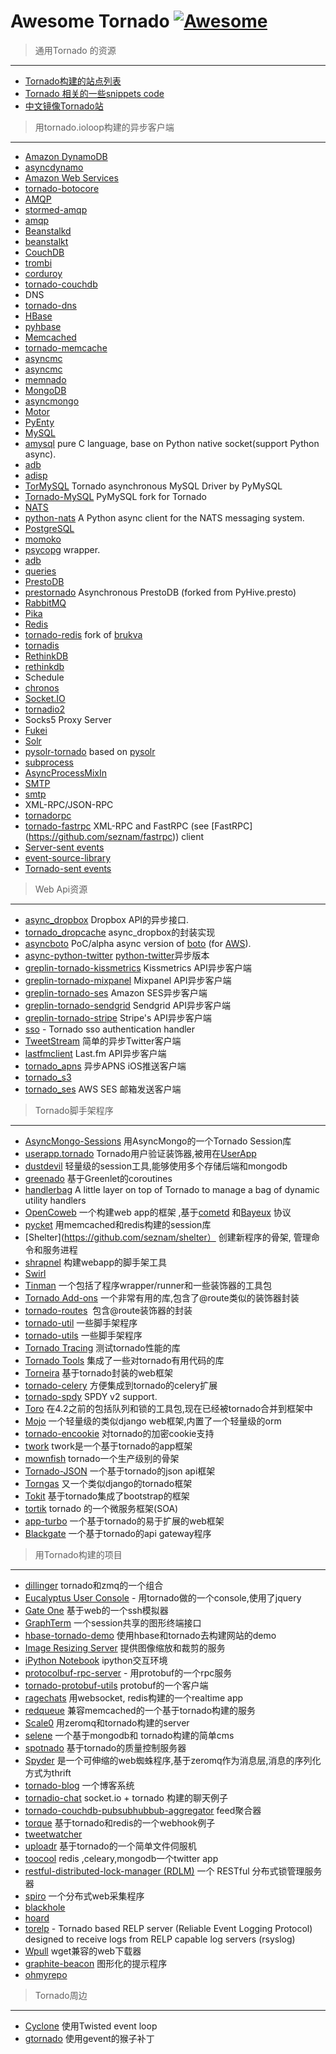 Awesome Tornado [![Awesome](https://cdn.rawgit.com/sindresorhus/awesome/d7305f38d29fed78fa85652e3a63e154dd8e8829/media/badge.svg)](https://github.com/hand-code/tornado-awesome)
=============

> 通用Tornado 的资源
---------
- [Tornado构建的站点列表](http://tornado.poweredsites.org)
- [Tornado 相关的一些snippets code](http://tornadogists.com/)
- [中文镜像Tornado站](http://www.tornadoweb.cn)

> 用tornado.ioloop构建的异步客户端
---------
- [Amazon DynamoDB](http://aws.amazon.com/dynamodb/)
 - [asyncdynamo](https://github.com/bitly/asyncdynamo)
- [Amazon Web Services](http://aws.amazon.com)
 - [tornado-botocore](https://github.com/nanvel/tornado-botocore)
- [AMQP](http://www.amqp.org/)
 - [stormed-amqp](https://github.com/paolo-losi/stormed-amqp)
 - [amqp](http://www.amqp.org/)
- [Beanstalkd](http://kr.github.com/beanstalkd/)
 - [beanstalkt](https://bitbucket.org/nephics/beanstalkt)
- [CouchDB](http://couchdb.apache.org/)
 - [trombi](http://github.com/inoi/trombi)
 - [corduroy](http://samizdat.cc/corduroy)
 - [tornado-couchdb](https://bitbucket.org/nephics/tornado-couchdb/overview)
- DNS
 - [tornado-dns](https://github.com/eklitzke/tornado-dns)
- [HBase](http://hbase.apache.org/)
 - [pyhbase](https://github.com/mjrusso/pyhbase)
- [Memcached](http://memcached.org/)
 - [tornado-memcache](https://github.com/dpnova/tornado-memcache)
 - [asyncmc](https://github.com/jeffhodsdon/asyncmc)
 - [asyncmc](https://github.com/ErDmKo/asyncmc)
 - [memnado](https://github.com/clofresh/memnado)
- [MongoDB](http://www.mongodb.org/) 
 - [asyncmongo](http://github.com/bitly/asyncmongo)
 - [Motor](http://github.com/mongodb/motor/)
 - [PyEnty](https://github.com/leodesouza/pyenty/)
- [MySQL](http://www.mysql.com/)
 - [amysql](https://github.com/abael/amysql) pure C language, base on Python native socket(support Python async).
 - [adb](https://github.com/ovidiucp/pymysql-benchmarks) 
 - [adisp](http://mysql-python.sourceforge.net/)
 - [TorMySQL](https://github.com/snower/TorMySQL) Tornado asynchronous MySQL Driver by PyMySQL
 - [Tornado-MySQL](https://github.com/PyMySQL/Tornado-MySQL) PyMySQL fork for Tornado
- [NATS](http://nats.io/)
 - [python-nats](https://github.com/nats-io/python-nats) A Python async client for the NATS messaging system.
- [PostgreSQL](http://www.postgresql.org/)
 - [momoko](https://github.com/FSX/momoko)
 - [psycopg](http://initd.org/psycopg/) wrapper.
 - [adb](https://github.com/ovidiucp/pymysql-benchmarks)
 - [queries](https://github.com/gmr/queries)
- [PrestoDB](https://prestodb.io/)
 - [prestornado](https://github.com/jianingy/prestornado) Asynchronous PrestoDB (forked from PyHive.presto)
- [RabbitMQ](http://www.rabbitmq.com)
 - [Pika](https://github.com/pika/pika)
- [Redis](http://redis.io/)
 - [tornado-redis](https://github.com/leporo/tornado-redis) fork of [brukva](https://github.com/evilkost/brukva)
 - [tornadis](https://github.com/thefab/tornadis)
- [RethinkDB](https://www.rethinkdb.com/) 
 - [rethinkdb](https://www.rethinkdb.com/docs/async-connections/#python-with-tornado-or-twisted)
- Schedule
 - [chronos](https://github.com/thomashuang/chronos)
- [Socket.IO](http://socket.io/)
 - [tornadio2](https://github.com/MrJoes/tornadio2)
- Socks5 Proxy Server
 - [Fukei](https://github.com/thomashuang/Fukei)
- [Solr](http://lucene.apache.org/solr/)
 - [pysolr-tornado](https://github.com/nieldomingo/pysolr-tornado) based on [pysolr](https://github.com/toastdriven/pysolr)
- [subprocess](http://docs.python.org/library/subprocess.html)
 - [AsyncProcessMixIn](https://gist.github.com/pplante/489093)
- [SMTP](http://en.wikipedia.org/wiki/Simple_Mail_Transfer_Protocol)
 - [smtp](https://gist.github.com/1358253)
- XML-RPC/JSON-RPC
 - [tornadorpc](https://github.com/joshmarshall/tornadorpc)
 - [tornado-fastrpc](https://github.com/seznam/tornado-fastrpc) XML-RPC and FastRPC (see [FastRPC] (https://github.com/seznam/fastrpc)) client
- [Server-sent events](http://dev.w3.org/html5/eventsource/)
 - [event-source-library](https://github.com/guyzmo/event-source-library)
 - [Tornado-sent events](https://github.com/mivade/tornadose)

> Web Api资源
---------
- [async_dropbox](https://github.com/bdarnell/async_dropbox) Dropbox API的异步接口.
- [tornado_dropcache](https://github.com/singerb/tornado_dropcache) async_dropbox的封装实现
- [asyncboto](https://github.com/almost/asyncboto) PoC/alpha async version of [boto](http://code.google.com/p/boto/) (for [AWS](http://aws.amazon.com/)).
- [async-python-twitter](https://github.com/kzk/async-python-twitter) [python-twitter](http://code.google.com/p/python-twitter/)异步版本
- [greplin-tornado-kissmetrics](https://github.com/Greplin/greplin-tornado-kissmetrics) Kissmetrics API异步客户端
- [greplin-tornado-mixpanel](https://github.com/Greplin/greplin-tornado-mixpanel) Mixpanel API异步客户端
- [greplin-tornado-ses](https://github.com/Greplin/greplin-tornado-ses) Amazon SES异步客户端
- [greplin-tornado-sendgrid](https://github.com/Greplin/greplin-tornado-sendgrid) Sendgrid API异步客户端
- [greplin-tornado-stripe](https://github.com/Greplin/greplin-tornado-stripe) Stripe's API异步客户端
- [sso](https://github.com/liftoff/GateOne/blob/master/gateone/auth/sso.py) - Tornado sso authentication handler
- [TweetStream](https://github.com/joshmarshall/TweetStream) 简单的异步Twitter客户端
- [lastfmclient](https://github.com/jakubroztocil/lastfmclient) Last.fm API异步客户端
- [tornado_apns](https://github.com/kernel1983/tornado_apns) 异步APNS iOS推送客户端
- [tornado_s3](https://github.com/kernel1983/tornado_s3) 
- [tornado_ses](https://github.com/kernel1983/tornado_ses) AWS SES 邮箱发送客户端

> Tornado脚手架程序
---------
- [AsyncMongo-Sessions](https://github.com/joerussbowman/AsyncMongo-Sessions) 用AsyncMongo的一个Tornado Session库
- [userapp.tornado](https://github.com/userapp-io/userapp-tornado) Tornado用户验证装饰器,被用在[UserApp](https://www.userapp.io/)
- [dustdevil](https://github.com/inviscid/dustdevil) 轻量级的session工具,能够使用多个存储后端和mongodb
- [greenado](https://github.com/virtuald/greenado) 基于Greenlet的coroutines
- [handlerbag](https://github.com/parente/handlerbag) A little layer on top of Tornado to manage a bag of dynamic utility handlers
- [OpenCoweb](http://github.com/opencoweb/coweb) 一个构建web app的框架 ,基于[cometd](http://cometd.org/) 和[Bayeux](http://cometd.org/documentation/bayeux/spec) 协议
- [pycket](https://github.com/diogobaeder/pycket) 用memcached和redis构建的session库
- [Shelter](https://github.com/seznam/shelter） 创建新程序的骨架, 管理命令和服务进程
- [shrapnel](https://github.com/kurtiss/shrapnel) 构建webapp的脚手架工具
- [Swirl](http://code.naeseth.com/swirl/)
- [Tinman](http://github.com/gmr/tinman) 一个包括了程序wrapper/runner和一些装饰器的工具包
- [Tornado Add-ons](http://github.com/nod/tornado_addons) 一个非常有用的库,包含了@route类似的装饰器封装
- [tornado-routes](https://github.com/troolee/tornado-routes)  包含@route装饰器的封装
- [tornado-util](https://github.com/hhru/tornado-util) 一些脚手架程序
- [tornado-utils](https://github.com/peterbe/tornado-utils) 一些脚手架程序
- [Tornado Tracing](http://github.com/bdarnell/tornado_tracing) 测试tornado性能的库
- [Tornado Tools](http://truemped.github.com/tornadotools/) 集成了一些对tornado有用代码的库
- [Torneira](https://github.com/marcelnicolay/torneira) 基于tornado封装的web框架
- [tornado-celery](https://github.com/mher/tornado-celery) 方便集成到tornado的celery扩展
- [tornado-spdy](https://github.com/alekstorm/tornado/tree/spdy) SPDY v2 support.
- [Toro](http://toro.readthedocs.org/) 在4.2之前的包括队列和锁的工具包,现在已经被tornado合并到框架中
- [Mojo](https://github.com/lonelycode/Mojo) 一个轻量级的类似django web框架,内置了一个轻量级的orm
- [tornado-encookie](https://github.com/whardier/tornado-encookie) 对tornado的加密cookie支持
- [twork](https://github.com/bufferx/twork) twork是一个基于tornado的app框架
- [mownfish](https://https://github.com/Ethan-Zhang/mownfish) tornado一个生产级别的骨架
- [Tornado-JSON](https://github.com/hfaran/Tornado-JSON) 一个基于tornado的json api框架
- [Torngas](https://github.com/mqingyn/torngas) 又一个类似django的tornado框架
- [Tokit](https://github.com/manhgd/tokit) 基于tornado集成了bootstrap的框架
- [tortik](https://github.com/glibin/tortik) tornado 的一个微服务框架(SOA)
- [app-turbo](https://github.com/wecatch/app-turbo) 一个基于tornado的易于扩展的web框架
- [Blackgate](https://github.com/soasme/blackgate) 一个基于tornado的api gateway程序


> 用Tornado构建的项目
---------
- [dillinger](https://github.com/ExtensionFM/dillinger) tornado和zmq的一个组合
- [Eucalyptus User Console](http://coderslike.us/2012/11/11/installing-the-eucalyptus-console-from-source-and-packages/) - 用tornado做的一个console,使用了jquery
- [Gate One](https://github.com/liftoff/GateOne) 基于web的一个ssh模拟器
- [GraphTerm](https://github.com/mitotic/graphterm) 一个session共享的图形终端接口
- [hbase-tornado-demo](https://github.com/hammer/hbase-tornado-demo) 使用hbase和tornado去构建网站的demo
- [Image Resizing Server](https://github.com/noony/ImageResizingServer/) 提供图像缩放和裁剪的服务
- [iPython Notebook](http://ipython.org/ipython-doc/dev/interactive/htmlnotebook.html) ipython交互环境
- [protocolbuf-rpc-server](http://code.google.com/p/protocolbuf-rpc-server/source/browse/#svn%2Ftrunk%2Fprotocolbuf-rpc-serverhttps) - 用protobuf的一个rpc服务
- [tornado-protobuf-utils](https://github.com/hhru/tornado-protobuf-utils) protobuf的一个客户端
- [ragechats](https://github.com/ragechats/ragechats) 用websocket, redis构建的一个realtime app
- [redqueue](https://github.com/superisaac/redqueue) 兼容memcached的一个基于tornado构建的服务
- [Scale0](https://github.com/joerussbowman/Scale0) 用zeromq和tornado构建的server
- [selene](https://github.com/puentesarrin/selene) 一个基于mongodb和 tornado构建的简单cms
- [spotnado](https://github.com/mkjones/spotnado) 基于tornado的质量控制服务器
- [Spyder](http://retresco.github.com/Spyder/) 是一个可伸缩的web蜘蛛程序,基于zeromq作为消息层,消息的序列化方式为thrift
- [tornado-blog](https://github.com/bgolub/tornado-blog) 一个博客系统
- [tornadio-chat](https://github.com/gabrielfalcao/tornadio-chat) socket.io + tornado 构建的聊天例子
- [tornado-couchdb-pubsubhubbub-aggregator](https://github.com/bsstoner/tornado-couchdb-pubsubhubbub-aggregator) feed聚合器
- [torque](https://github.com/thruflo/torque) 基于tornado和redis的一个webhook例子
- [tweetwatcher](https://github.com/joshmarshall/tweetwatcher)
- [uploadr](https://github.com/nbarrientos/uploadr) 基于tornado的一个简单文件伺服机
- [toocool](https://github.com/peterbe/toocool) redis ,celeary,mongodb一个twitter app
- [restful-distributed-lock-manager (RDLM)](https://github.com/thefab/restful-distributed-lock-manager) 一个 RESTful 分布式锁管理服务器
- [ spiro](https://github.com/koblas/spiro) 一个分布式web采集程序
- [ blackhole](http://blackhole.io)
- [hoard](https://github.com/kura/hoard)
- [torelp](https://github.com/whardier/torelp) - Tornado based RELP server (Reliable Event Logging Protocol) designed to receive logs from RELP capable log servers (rsyslog)
- [Wpull](https://github.com/chfoo/wpull) wget兼容的web下载器
- [graphite-beacon](https://github.com/klen/graphite-beacon) 图形化的提示程序
- [ohmyrepo](https://github.com/no13bus/ohmyrepo) 


> Tornado周边
---------
- [Cyclone](http://github.com/fiorix/cyclone) 使用Twisted event loop
- [gtornado](https://github.com/wil/gtornado) 使用gevent的猴子补丁

